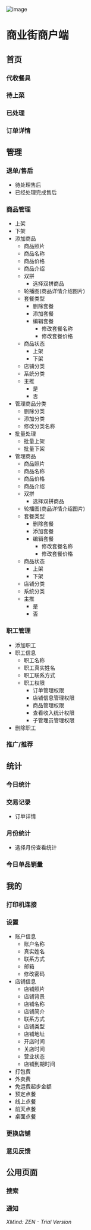 ![image](http://image.so.com/z?ch=beauty&t1=595&src=banner_beauty&gid=d6f213442c5904edc4f5b075b3096219)
# 商业街商户端
## 首页
### 代收餐具
### 待上菜
### 已处理
### 订单详情
## 管理
### 退单/售后
* 待处理售后
* 已经处理完成售后
### 商品管理
* 上架
* 下架
* 添加商品
    * 商品照片
    * 商品名称
    * 商品价格
    * 商品介绍
    * 双拼
        * 选择双拼商品
    * 轮播图(商品详情介绍图片)
    * 套餐类型
        * 删除套餐
        * 添加套餐
        * 编辑套餐
            * 修改套餐名称
            * 修改套餐价格
    * 商品状态
        * 上架
        * 下架
    * 店铺分类
    * 系统分类
    * 主推
        * 是
        * 否
* 管理商品分类
    * 删除分类
    * 添加分类
    * 修改分类名称
* 批量处理
    * 批量上架
    * 批量下架
* 管理商品
    * 商品照片
    * 商品名称
    * 商品价格
    * 商品介绍
    * 双拼
        * 选择双拼商品
    * 轮播图(商品详情介绍图片)
    * 套餐类型
        * 删除套餐
        * 添加套餐
        * 编辑套餐
            * 修改套餐名称
            * 修改套餐价格
    * 商品状态
        * 上架
        * 下架
    * 店铺分类
    * 系统分类
    * 主推
        * 是
        * 否
### 职工管理
* 添加职工
* 职工信息
    * 职工名称
    * 职工真实姓名
    * 职工联系方式
    * 职工权限
        * 订单管理权限
        * 店铺信息管理权限
        * 商品管理权限
        * 查看收入统计权限
        * 子管理员管理权限
* 删除职工
### 推广/推荐
## 统计
### 今日统计
### 交易记录
* 订单详情
### 月份统计
* 选择月份查看统计
### 今日单品销量
## 我的
### 打印机连接
### 设置
* 账户信息
    * 账户名称
    * 真实姓名
    * 联系方式
    * 邮箱
    * 修改密码
* 店铺信息
    * 店铺照片
    * 店铺背景
    * 店铺名称
    * 店铺简介
    * 联系方式
    * 店铺类型
    * 店铺地址
    * 开店时间
    * 关店时间
    * 营业状态
    * 店铺到期时间
* 打包费
* 外卖费
* 免运费起步金额
* 预定点餐
* 线上点餐
* 前天点餐
* 桌面点餐
### 更换店铺
### 意见反馈
## 公用页面
### 搜索
### 通知

*XMind: ZEN - Trial Version*
